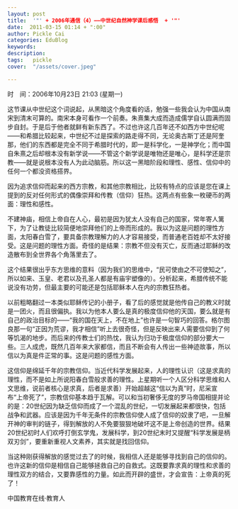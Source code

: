 ```yaml
---
layout: post  
title:  '"' + 2006年通信（4）——中世纪自然神学课后感悟  + '"'
date:  2011-03-15 01:14 + ":00" 
author: Pickle Cai  
categories: EduBlog  
keywords: 
description:   
tags:	pickle   
cover:  "/assets/cover.jpeg"  

---  
```

    
时　间：2006年10月23日 21:03 (星期一)

这节课从中世纪这个词说起，从黑暗这个角度看的话，勉强一些我会认为中国从南宋到清末可算的。南宋本身可看作一个前奏。朱熹集大成而造成儒学自认圆满而固步自封。于是后于他者就鲜有新东西了。不过也许这几百年还不如西方中世纪呢——和希腊比较起来，中世纪不过是探索的路走得不同，无论奥古斯丁还是阿奎那，他们的东西都是完全不同于希腊时代的，即一是科学化，一是神学化；而中国自朱熹之后却根本没有新学说——不管这个新学说是唯物还是唯心，是科学还是宗教——就是说根本没有人为此动脑筋。所以这一黑暗阶段和理性、感性、信仰中的任何一个都没资格搭界。    

因为追求信仰而起来的西方宗教，和其他宗教相比，比较有特点的应该是您在课上提到的反对任何形式的偶像崇拜和传教（信仰）狂热。这两点有些象一枚硬币的两面：理性和感性。    

不建神庙，相信上帝自在人心，最初是因为犹太人没有自己的国家，常年寄人篱下，为了让教徒比较简便地崇拜他们的上帝而形成的。我以为这是问题的理性方面，太阳春白雪了，要具备宗教理解力的人才容易接受，而普通老百姓却不太好接受。这是问题的理性方面。奇怪的是结果：宗教不但没有灭亡，反而通过耶稣的改造散布到全世界各个角落里去了。    

这个结果很出乎东方思维的意料（因为我们的思维中，“民可使由之不可使知之”，所以如来、玉皇、老君以及孔圣人都是有庙宇塑像的）。分析起来，希腊传统不能说没有功劳，但最主要的可能还是包括耶稣本人在内的宗教狂热者。    

以前粗略翻过一本类似耶稣传记的小册子，看了后的感觉就是他传自己的教义时就是一团火，而且很偏执。我以为他本人要么是真的极度信仰他的天国，要么就是有自己的政治目标的——“我的国在天上，不在地上”也许是一句智巧的回答。格尔图良那一句“正因为荒谬，我才相信”听上去很奇怪，但是反映出来人需要信仰到了何等饥渴的地步。而后来的传教士们的热忱，我认为归功于极度信仰的部分要大一些。三人成虎，既然几百年来大家都信，而且不断会有人传出一些神迹故事，所以信以为真是件正常的事。这是问题的感性方面。    

这信仰是绵延千年的宗教信仰。当近代科学发展起来，人的理性认识（这是求真的理性，而不是如上所说阳春白雪般求善的理性。上星期听一个人区分科学思维和人文思维，说前者核心是求真，后者是求善）开始超越这“信以为真”时，尼采宣布“上帝死了”，宗教信仰基本趋于瓦解。可以和当初奢侈无度的罗马帝国相提并论的是：20世纪因为缺乏信仰而成了一个混乱的世纪，一切发展起来都很快，包括战争和武器。应该是因为千年无条件的宗教信仰使人成了信仰的奴隶了吧，一旦解开神的审判的链子，得到解放的人不免要狠狠地破坏这不是上帝创造的世界。结果20世纪初时人们欢呼打倒玄学鬼，发展科学，到20世纪末时又提醒“科学发展是柄双刃剑”，要重新重视人文素养，其实就是找回信仰。    

当这种刚获得解放的感觉过去了的时候，我相信人还是能够寻找到自己的信仰的。也许这新的信仰是相信自己能够拯救自己的自救式。这既要靠求真的理性和求善的理性双方的结合，又要靠感性的力量。如此而开辟的盛世，才会宣告：上帝真的死了！







		    
 中国教育在线·教育人

